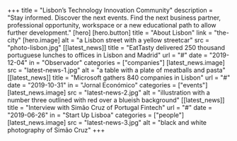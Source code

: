 +++
title = "Lisbon’s Technology Innovation Community"
description = "Stay informed. Discover the next events. Find the next business partner, professional opportunity, workspace or a new educational path to allow further development."
[hero]
    [hero.button]
        title = "About Lisbon"
        link = "the-city"
    [hero.image]
        alt = "a Lisbon street with a yellow streetcar"
        src = "photo-lisbon.jpg"
[[latest_news]]
    title = "EatTasty delivered 250 thousand portuguese lunches to offices in Lisbon and Madrid"
    url = "#"
    date = "2019-12-04"
    in = "Observador"
    categories = ["companies"]
    [latest_news.image] 
        src = "latest-news-1.jpg"
        alt = "a table with a plate of meatballs and pasta"
[[latest_news]]
    title = "Microsoft gathers 840 companies in Lisbon"
    url = "#"
    date = "2019-10-31"
    in = "Jornal Económico"
    categories = ["events"]
    [latest_news.image] 
        src = "latest-news-2.jpg"
        alt = "illustration with a number three outlined with red over a blueish background"
[[latest_news]]
    title = "Interview with Simão Cruz of Portugal Fintech"
    url = "#"
    date = "2019-06-26"
    in = "Start Up Lisboa"
    categories = ["people"]
    [latest_news.image] 
        src = "latest-news-3.jpg"
        alt = "black and white photography of Simão Cruz"
+++